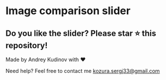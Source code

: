 # Image comparison slider

## Do you like the slider? Please star ⭐ this repository!

Made by Andrey Kudinov with ❤️

Need help? Feel free to contact me [kozura.sergj33@gmail.com](mailto:2499931@gmail.com?Subject=image-comparison-slider)
